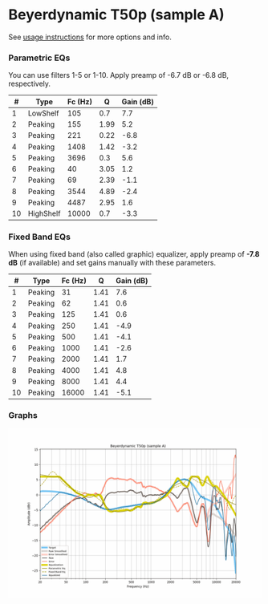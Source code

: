 # Beyerdynamic T50p (sample A)
See [usage instructions](https://github.com/jaakkopasanen/AutoEq#usage) for more options and info.

### Parametric EQs
You can use filters 1-5 or 1-10. Apply preamp of -6.7 dB or -6.8 dB, respectively.

|   # | Type      |   Fc (Hz) |    Q |   Gain (dB) |
|-----|-----------|-----------|------|-------------|
|   1 | LowShelf  |       105 | 0.7  |         7.7 |
|   2 | Peaking   |       155 | 1.99 |         5.2 |
|   3 | Peaking   |       221 | 0.22 |        -6.8 |
|   4 | Peaking   |      1408 | 1.42 |        -3.2 |
|   5 | Peaking   |      3696 | 0.3  |         5.6 |
|   6 | Peaking   |        40 | 3.05 |         1.2 |
|   7 | Peaking   |        69 | 2.39 |        -1.1 |
|   8 | Peaking   |      3544 | 4.89 |        -2.4 |
|   9 | Peaking   |      4487 | 2.95 |         1.6 |
|  10 | HighShelf |     10000 | 0.7  |        -3.3 |

### Fixed Band EQs
When using fixed band (also called graphic) equalizer, apply preamp of **-7.8 dB** (if available) and set gains manually with these parameters.

|   # | Type    |   Fc (Hz) |    Q |   Gain (dB) |
|-----|---------|-----------|------|-------------|
|   1 | Peaking |        31 | 1.41 |         7.6 |
|   2 | Peaking |        62 | 1.41 |         0.6 |
|   3 | Peaking |       125 | 1.41 |         0.6 |
|   4 | Peaking |       250 | 1.41 |        -4.9 |
|   5 | Peaking |       500 | 1.41 |        -4.1 |
|   6 | Peaking |      1000 | 1.41 |        -2.6 |
|   7 | Peaking |      2000 | 1.41 |         1.7 |
|   8 | Peaking |      4000 | 1.41 |         4.8 |
|   9 | Peaking |      8000 | 1.41 |         4.4 |
|  10 | Peaking |     16000 | 1.41 |        -5.1 |

### Graphs
![](./Beyerdynamic%20T50p%20(sample%20A).png)
